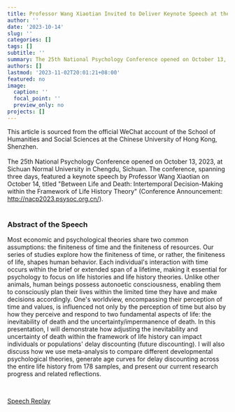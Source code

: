 ```yaml
---
title: Professor Wang Xiaotian Invited to Deliver Keynote Speech at the 25th National Academic Conference of Psychology
author: ''
date: '2023-10-14'
slug: ''
categories: []
tags: []
subtitle: ''
summary: The 25th National Psychology Conference opened on October 13, 2023, at Sichuan Normal University in Chengdu, Sichuan. The conference, spanning three days, featured a keynote speech by Professor Wang Xiaotian on October 14, titled "Between Life and Death Intertemporal Decision-Making within the Framework of Life History Theory" 
authors: []
lastmod: '2023-11-02T20:01:21+08:00'
featured: no
image:
  caption: ''
  focal_point: ''
  preview_only: no
projects: []
---
```

This article is sourced from the official WeChat account of the School of Humanities and Social Sciences at the Chinese University of Hong Kong, Shenzhen.
<br>
<br>
The 25th National Psychology Conference opened on October 13, 2023, at Sichuan Normal University in Chengdu, Sichuan. The conference, spanning three days, featured a keynote speech by Professor Wang Xiaotian on October 14, titled "Between Life and Death: Intertemporal Decision-Making within the Framework of Life History Theory" (Conference Announcement: http://nacp2023.psysoc.org.cn/).
<br>
<br>
### Abstract of the Speech
Most economic and psychological theories share two common assumptions: the finiteness of time and the finiteness of resources. Our series of studies explore how the finiteness of time, or rather, the finiteness of life, shapes human behavior. Each individual's interaction with time occurs within the brief or extended span of a lifetime, making it essential for psychology to focus on life histories and life history theories. Unlike other animals, human beings possess autonoetic consciousness, enabling them to consciously plan their lives within the limited time they have and make decisions accordingly. One's worldview, encompassing their perception of time and values, is influenced not only by the perception of time but also by how they perceive and respond to two fundamental aspects of life: the inevitability of death and the uncertainty/impermanence of death. In this presentation, I will demonstrate how adjusting the inevitability and uncertainty of death within the framework of life history can impact individuals or populations' delay discounting (future discounting). I will also discuss how we use meta-analysis to compare different developmental psychological theories, generate age curves for delay discounting across the entire life history from 178 samples, and present our current research progress and related reflections.

<br>

[Speech Replay](https://cuhko365-my.sharepoint.com/:v:/g/personal/xtwang_cuhk_edu_cn/ET9gGd8YmbtFlOXw-zfsUQABIna2GV0QyC3pjumymIzK9A?e=7cOBbe)

